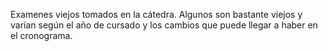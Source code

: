 Examenes viejos tomados en la cátedra.
Algunos son bastante viejos y varían según el año de cursado y los cambios que puede llegar a haber en el cronograma.
